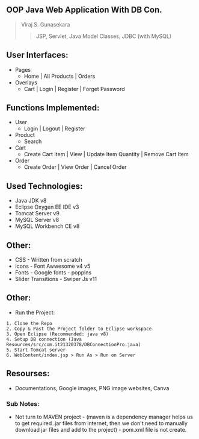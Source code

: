 ## OOP Java Web Application With DB Con.
>Viraj S. Gunasekara
>
>>JSP, Servlet, Java Model Classes, JDBC (with MySQL)

## User Interfaces:
* Pages
  * Home | All Products | Orders
* Overlays
  * Cart | Login | Register | Forget Password

## Functions Implemented:
* User
    * Login | Logout | Register
* Product
    * Search
* Cart
    * Create Cart Item | View | Update Item Quantity | Remove Cart Item
* Order
    * Create Order | View Order | Cancel Order

## Used Technologies:
* Java JDK v8
* Eclipse Oxygen EE IDE v3
* Tomcat Server v9
* MySQL Server  v8
* MySQL Workbench CE v8

## Other:
* CSS      - Written from scratch
* Icons    - Font Awwesome v4 v5
* Fonts    - Google fonts - poppins
* Slider Transitions - Swiper Js v11

## Other:
* Run the Project:
```
1. Clone the Repo
2. Copy & Past the Project folder to Eclipse workspace
3. Open Eclipse (Recommended: java v8)
4. Setup DB connection (Java Resources/src/com.it21320378/DBConnectionPro.java)
5. Start Tomcat server
6. WebContent/index.jsp > Run As > Run on Server
```

## Resourses:
* Documentations, Google images, PNG image websites, Canva

### Sub Notes:
* Not turn to MAVEN project - (maven is a dependency manager helps us to get required .jar files from internet, then we don't need to manually download jar files and add to the project) - pom.xml file is not create.
